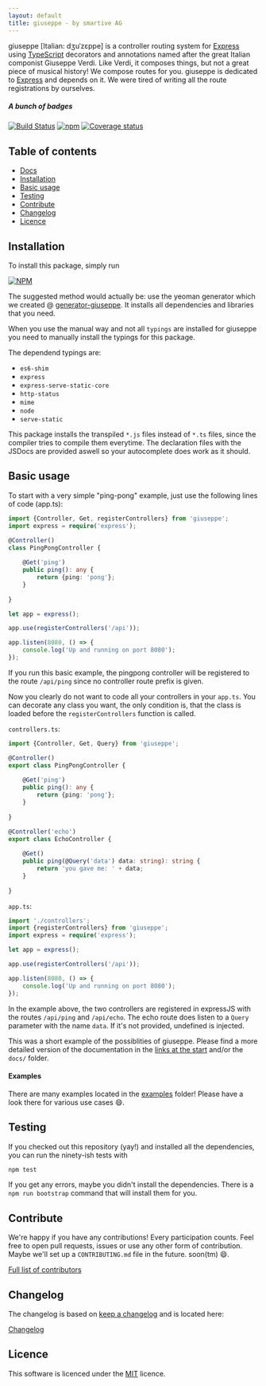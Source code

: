 ```yaml
---
layout: default
title: giuseppe - by smartive AG
---
```

giuseppe [Italian: dʒuˈzɛppe] is a controller routing system for [Express](http://expressjs.com/) using [TypeScript](https://www.typescriptlang.org/) decorators and annotations named after the great Italian componist Giuseppe Verdi. Like Verdi, it composes things, but not a great piece of musical history! We compose routes for you. giuseppe is dedicated to
[Express](http://expressjs.com/) and depends on it. We were tired of writing all the route registrations by ourselves.

##### A bunch of badges

[![Build Status](https://travis-ci.org/smartive/giuseppe.svg)](https://travis-ci.org/smartive/giuseppe) [![npm](https://img.shields.io/npm/v/giuseppe.svg?maxAge=3600)](https://www.npmjs.com/package/giuseppe) [![Coverage status](https://img.shields.io/coveralls/smartive/giuseppe.svg?maxAge=3600)](https://coveralls.io/github/smartive/giuseppe)

## Table of contents

- [Docs](#docs)
- [Installation](#installation)
- [Basic usage](#basic-usage)
- [Testing](#testing)
- [Contribute](#contribute)
- [Changelog](#changelog)
- [Licence](#licence)

## Installation

To install this package, simply run

[![NPM](https://nodei.co/npm/giuseppe.png?downloads=true&stars=true)](https://nodei.co/npm/giuseppe/)

The suggested method would actually be: use the yeoman generator which we created @ [generator-giuseppe](http://giuseppe-generator.smartive.ch/).
It installs all dependencies and libraries that you need.

When you use the manual way and not all `typings` are installed for giuseppe
you need to manually install the typings for this package.

The dependend typings are:

- `es6-shim`
- `express`
- `express-serve-static-core`
- `http-status`
- `mime`
- `node`
- `serve-static`

This package installs the transpiled `*.js` files instead of `*.ts` files, since the compiler tries
to compile them everytime. The declaration files with the JSDocs are provided aswell so your 
autocomplete does work as it should.

## Basic usage

To start with a very simple "ping-pong" example, just use the following lines of code (app.ts):

```typescript
import {Controller, Get, registerControllers} from 'giuseppe';
import express = require('express');

@Controller()
class PingPongController {
    
    @Get('ping')
    public ping(): any {
        return {ping: 'pong'};
    }
    
}

let app = express();

app.use(registerControllers('/api'));

app.listen(8080, () => {
    console.log('Up and running on port 8080');
});
```

If you run this basic example, the pingpong controller will be registered to the route
`/api/ping` since no controller route prefix is given.

Now you clearly do not want to code all your controllers in your `app.ts`. You can decorate any
class you want, the only condition is, that the class is loaded before the `registerControllers`
function is called.

`controllers.ts`:

```typescript
import {Controller, Get, Query} from 'giuseppe';

@Controller()
export class PingPongController {
    
    @Get('ping')
    public ping(): any {
        return {ping: 'pong'};
    }
    
}

@Controller('echo')
export class EchoController {
    
    @Get()
    public ping(@Query('data') data: string): string {
        return 'you gave me: ' + data;
    }
    
}
```

`app.ts`:

```typescript
import './controllers';
import {registerControllers} from 'giuseppe';
import express = require('express');

let app = express();

app.use(registerControllers('/api'));

app.listen(8080, () => {
    console.log('Up and running on port 8080');
});
```

In the example above, the two controllers are registered in expressJS with the routes
`/api/ping` and `/api/echo`. The echo route does listen to a `Query` parameter with the
name `data`. If it's not provided, undefined is injected.

This was a short example of the possiblities of giuseppe. Please find a more detailed version
of the documentation in the [links at the start](#docs) and/or the `docs/` folder.

#### Examples

There are many examples located in the [examples](examples) folder!
Please have a look there for various use cases :smile:.

## Testing

If you checked out this repository (yay!) and installed all the dependencies, you
can run the ninety-ish tests with

```typescript
npm test
```

If you get any errors, maybe you didn't install the dependencies. There is a `npm run bootstrap`
command that will install them for you.

## Contribute

We're happy if you have any contributions! Every participation counts. Feel free to
open pull requests, issues or use any other form of contribution. Maybe we'll
set up a `CONTRIBUTING.md` file in the future. soon(tm) :smile:.

[Full list of contributors](https://github.com/smartive/giuseppe/graphs/contributors)

## Changelog

The changelog is based on [keep a changelog](http://keepachangelog.com) and is located here:

[Changelog](CHANGELOG.md)

## Licence

This software is licenced under the [MIT](LICENSE) licence.

